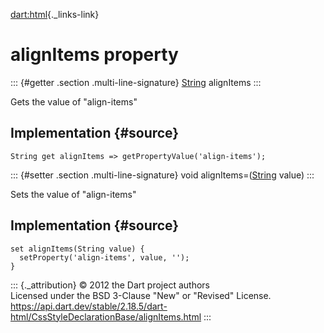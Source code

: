 [dart:html](../../dart-html/dart-html-library){._links-link}

alignItems property
===================

::: {#getter .section .multi-line-signature}
[String](../../dart-core/string-class) alignItems
:::

Gets the value of \"align-items\"

Implementation {#source}
--------------

``` {.language-dart data-language="dart"}
String get alignItems => getPropertyValue('align-items');
```

::: {#setter .section .multi-line-signature}
void alignItems=([String](../../dart-core/string-class) value)
:::

Sets the value of \"align-items\"

Implementation {#source}
--------------

``` {.language-dart data-language="dart"}
set alignItems(String value) {
  setProperty('align-items', value, '');
}
```

::: {._attribution}
© 2012 the Dart project authors\
Licensed under the BSD 3-Clause \"New\" or \"Revised\" License.\
<https://api.dart.dev/stable/2.18.5/dart-html/CssStyleDeclarationBase/alignItems.html>
:::

